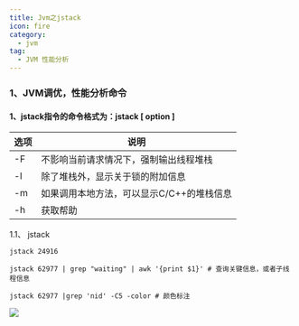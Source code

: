 ```yaml
---
title: Jvm之jstack
icon: fire
category:
  - jvm
tag:
  - JVM 性能分析
---
```


### 1、JVM调优，性能分析命令
#### 1、jstack指令的命令格式为：jstack [ option ] <pid>

| 选项        | 说明                      |
|-----------|-------------------------|
| -F        | 不影响当前请求情况下，强制输出线程堆栈     |
| -l        | 除了堆栈外，显示关于锁的附加信息        |
| -m        | 如果调用本地方法，可以显示C/C++的堆栈信息 |
| -h        | 获取帮助                    |



1.1、 jstack
```shell
jstack 24916

jstack 62977 | grep "waiting" | awk '{print $1}' # 查询关键信息，或者子线程信息

jstack 62977 |grep 'nid' -C5 -color # 颜色标注
```
![](https://wqknowledge.oss-cn-shenzhen.aliyuncs.com/jvm/jstack.png)





